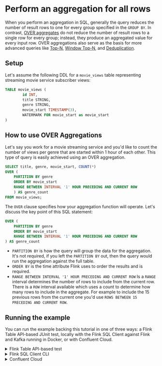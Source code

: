 <!-- title: How to perform OVER Aggregations in Flink SQL -->
<!-- description: In this tutorial, learn how to use Flink SQL's OVER aggregation to compute an aggregated value for every row over a range of ordered rows, with step-by-step instructions and supporting code. -->

# Perform an aggregation for all rows

When you perform an aggregation in SQL, generally the query reduces the number of result rows to one for every group specified in the `GROUP BY`.  In contrast, [OVER aggregates](https://nightlies.apache.org/flink/flink-docs-release-1.19/docs/dev/table/sql/queries/over-agg/#over-aggregation) do not reduce the number of result rows to a single row for every group; instead, they produce an aggregated value for every input row.  OVER aggregations also serve as the basis for more advanced queries like [Top-N](https://nightlies.apache.org/flink/flink-docs-release-1.19/docs/dev/table/sql/queries/topn/#top-n), [Window Top-N](https://nightlies.apache.org/flink/flink-docs-release-1.19/docs/dev/table/sql/queries/window-topn/#window-top-n), and [Deduplication](https://nightlies.apache.org/flink/flink-docs-release-1.19/docs/dev/table/sql/queries/deduplication/#deduplication). 

## Setup

Let's assume the following DDL for a `movie_views` table representing streaming movie service subscriber views:

```sql
TABLE movie_views (
        id INT,
        title STRING,
        genre STRING,
        movie_start TIMESTAMP(3),
        WATERMARK FOR movie_start as movie_start
)
```

## How to use OVER Aggregations

Let's say you work for a movie streaming service and you'd like to count the number of views per genre that are started within 1 hour of each other.  This type of query is easily achieved using an OVER aggregation.

```sql
SELECT title, genre, movie_start, COUNT(*)
OVER (
    PARTITION BY genre
    ORDER BY movie_start
    RANGE BETWEEN INTERVAL '1' HOUR PRECEDING AND CURRENT ROW
    ) AS genre_count
FROM movie_views;
```

The `OVER` clause specifies how your aggregation function will operate.  Let's discuss the key point of this SQL statement:

```sql
OVER (
    PARTITION BY genre
    ORDER BY movie_start
    RANGE BETWEEN INTERVAL '1' HOUR PRECEDING AND CURRENT ROW
) AS genre_count
```

- `PARTITION BY` is how the query will group the data for the aggregation.  It's not required, if you left the `PARTITION BY` out, then the query would run the aggregation against the full table.
- `ORDER BY` is the time attribute Flink uses to order the results and is required.
- `RANGE BETWEEN INTERVAL '1' HOUR PRECEDING AND CURRENT ROW` Is a `RANGE` interval determines the number of rows to include from the current row.  There is a `ROW` interval available which uses a count to determine how many rows to include in the aggregate.  For example to include the 15 previous rows from the current one you'd use `ROWS BETWEEN 15 PRECEDING AND CURRENT ROW`. 

## Running the example

You can run the example backing this tutorial in one of three ways: a Flink Table API-based JUnit test, locally with the Flink SQL Client
against Flink and Kafka running in Docker, or with Confluent Cloud.

<details>
  <summary>Flink Table API-based test</summary>

  ### Prerequisites

  * Java 17, e.g., follow the OpenJDK installation instructions [here](https://openjdk.org/install/) if you don't have Java.
  * Docker running via [Docker Desktop](https://docs.docker.com/desktop/) or [Docker Engine](https://docs.docker.com/engine/install/)

  ### Run the test

  Clone the `confluentinc/tutorials` GitHub repository (if you haven't already) and navigate to the `tutorials` directory:

  ```shell
  git clone git@github.com:confluentinc/tutorials.git
  cd tutorials
  ```

  Run the following command to execute [FlinkSqlOverAggregationTest#testTopN](https://github.com/confluentinc/tutorials/blob/master/over-aggregations/flinksql/src/test/java/io/confluent/developer/FlinkSqlOverAggregationTest.java):

  ```plaintext
  ./gradlew clean :over-aggregations:flinksql:test
  ```

  The test starts Kafka and Schema Registry with [Testcontainers](https://testcontainers.com/), runs the Flink SQL commands
  above against a local Flink `StreamExecutionEnvironment`, and ensures that the aggregation results are what we expect.
</details>

<details>
  <summary>Flink SQL Client CLI</summary>

  ### Prerequisites

  * Docker running via [Docker Desktop](https://docs.docker.com/desktop/) or [Docker Engine](https://docs.docker.com/engine/install/)
  * [Docker Compose](https://docs.docker.com/compose/install/). Ensure that the command `docker compose version` succeeds.

  ### Run the commands

  Clone the `confluentinc/tutorials` GitHub repository (if you haven't already) and navigate to the `tutorials` directory:

  ```shell
  git clone git@github.com:confluentinc/tutorials.git
  cd tutorials
  ```

  Start Flink and Kafka:

  ```shell
  docker compose -f ./docker/docker-compose-flinksql.yml up -d
  ```

  Next, open the Flink SQL Client CLI:

  ```shell
  docker exec -it flink-sql-client sql-client.sh
  ```

  Finally, run following SQL statements to create the `movie_views` table backed by Kafka running in Docker, populate it with
  test data, and run the OVER aggregation query.

  ```sql
  CREATE TABLE movie_views (
            id INT,
            title STRING,
            genre STRING,
            movie_start TIMESTAMP(3),
            WATERMARK FOR movie_start as movie_start
  ) WITH (
      'connector' = 'kafka',
      'topic' = 'movie_views',
      'properties.bootstrap.servers' = 'broker:9092',
      'scan.startup.mode' = 'earliest-offset',
      'key.format' = 'raw',
      'key.fields' = 'id',
      'value.format' = 'json',
      'value.fields-include' = 'EXCEPT_KEY'
  );
  ```

  ```sql
  INSERT INTO movie_views VALUES 
         (123, 'The Dark Knight', 'Action', TO_TIMESTAMP('2024-04-23 19:04:00')),
         (456, 'Avengers: Endgame', 'Action', TO_TIMESTAMP('2024-04-23 22:01:00')),
         (789, 'Inception', 'Sci-Fi', TO_TIMESTAMP('2024-04-23 20:24:00')),
         (147, 'Joker', 'Drama', TO_TIMESTAMP('2024-04-23 22:56:00')),
         (258, 'The Godfather', 'Crime', TO_TIMESTAMP('2024-04-23 19:13:00')),
         (369, 'Casablanca', 'Romance', TO_TIMESTAMP('2024-04-23 20:26:00')),
         (321, 'The Shawshank Redemption', 'Drama', TO_TIMESTAMP('2024-04-23 20:20:00')),
         (654, 'Forrest Gump', 'Drama', TO_TIMESTAMP('2024-04-23 21:54:00')),
         (987, 'Fight Club', 'Drama', TO_TIMESTAMP('2024-04-23 23:24:00')),
         (135, 'Pulp Fiction', 'Crime', TO_TIMESTAMP('2024-04-23 22:09:00')),
         (246, 'The Godfather: Part II', 'Crime', TO_TIMESTAMP('2024-04-23 19:28:00')),
         (357, 'The Departed', 'Crime', TO_TIMESTAMP('2024-04-23 23:11:00')),
         (842, 'Toy Story 3', 'Animation', TO_TIMESTAMP('2024-04-23 23:12:00')),
         (931, 'Up', 'Animation', TO_TIMESTAMP('2024-04-23 22:17:00')),
         (624, 'The Lion King', 'Animation', TO_TIMESTAMP('2024-04-23 22:28:00')),
         (512, 'Star Wars: The Force Awakens', 'Sci-Fi', TO_TIMESTAMP('2024-04-23 20:42:00')),
         (678, 'The Matrix', 'Sci-Fi', TO_TIMESTAMP('2024-04-23 19:25:00')),
         (753, 'Interstellar', 'Sci-Fi', TO_TIMESTAMP('2024-04-23 20:14:00')),
         (834, 'Titanic', 'Romance', TO_TIMESTAMP('2024-04-23 20:25:00')),
         (675, 'Pride and Prejudice', 'Romance', TO_TIMESTAMP('2024-04-23 23:37:00')),
         (333, 'The Pride of Archbishop Carroll', 'History', TO_TIMESTAMP('2024-04-24 03:37:00'));
  ```

  ```sql
  SELECT title, genre, movie_start, COUNT(*)
    OVER (
      PARTITION BY genre
      ORDER BY movie_start
      RANGE BETWEEN INTERVAL '1' HOUR PRECEDING AND CURRENT ROW
      ) AS genre_count
  FROM movie_views;
  ```

  The query output should look like this:

  ```plaintext
                          title                          genre                   movie_start          genre_count
                The Dark Knight                         Action       2024-04-23 19:04:00.000                    1
                  The Godfather                          Crime       2024-04-23 19:13:00.000                    1
                     The Matrix                         Sci-Fi       2024-04-23 19:25:00.000                    1
         The Godfather: Part II                          Crime       2024-04-23 19:28:00.000                    2
                   Interstellar                         Sci-Fi       2024-04-23 20:14:00.000                    2
       The Shawshank Redemption                          Drama       2024-04-23 20:20:00.000                    1
                      Inception                         Sci-Fi       2024-04-23 20:24:00.000                    3
                        Titanic                        Romance       2024-04-23 20:25:00.000                    1
                     Casablanca                        Romance       2024-04-23 20:26:00.000                    2
   Star Wars: The Force Awakens                         Sci-Fi       2024-04-23 20:42:00.000                    3
                   Forrest Gump                          Drama       2024-04-23 21:54:00.000                    1
              Avengers: Endgame                         Action       2024-04-23 22:01:00.000                    1
                   Pulp Fiction                          Crime       2024-04-23 22:09:00.000                    1
                             Up                      Animation       2024-04-23 22:17:00.000                    1
                  The Lion King                      Animation       2024-04-23 22:28:00.000                    2
                          Joker                          Drama       2024-04-23 22:56:00.000                    1
                   The Departed                          Crime       2024-04-23 23:11:00.000                    1
                    Toy Story 3                      Animation       2024-04-23 23:12:00.000                    3
                     Fight Club                          Drama       2024-04-23 23:24:00.000                    2
            Pride and Prejudice                        Romance       2024-04-23 23:37:00.000                    1
  The Pride of Archbishop Carro~                       History       2024-04-24 03:37:00.000                    1
```                                                                                 

  When you are finished, clean up the containers used for this tutorial by running:

  ```shell
  docker compose -f ./docker/docker-compose-flinksql.yml down
  ```
</details>

<details>
  <summary>Confluent Cloud</summary>

  ### Prerequisites

  * A [Confluent Cloud](https://confluent.cloud/signup) account
  * A Flink compute pool created in Confluent Cloud. Follow [this](https://docs.confluent.io/cloud/current/flink/get-started/quick-start-cloud-console.html) quick start to create one.

  ### Run the commands

  In the Confluent Cloud Console, navigate to your environment and then click the `Open SQL Workspace` button for the compute
  pool that you have created.

  Select the default catalog (Confluent Cloud environment) and database (Kafka cluster) to use with the dropdowns at the top right.

  Finally, run following SQL statements to create the `movie_views` table, populate it with test data, and run the OVER aggregation query.

  ```sql
  CREATE TABLE movie_views (
        id INT,
        title STRING,
        genre STRING,
        movie_start TIMESTAMP(3),
        WATERMARK FOR movie_start as movie_start
  ) DISTRIBUTED BY (id) INTO 1 BUCKETS;
  ```

  ```sql
  INSERT INTO movie_views VALUES     
         (123, 'The Dark Knight', 'Action', TO_TIMESTAMP('2024-04-23 19:04:00')),
         (456, 'Avengers: Endgame', 'Action', TO_TIMESTAMP('2024-04-23 22:01:00')),
         (789, 'Inception', 'Sci-Fi', TO_TIMESTAMP('2024-04-23 20:24:00')),
         (147, 'Joker', 'Drama', TO_TIMESTAMP('2024-04-23 22:56:00')),
         (258, 'The Godfather', 'Crime', TO_TIMESTAMP('2024-04-23 19:13:00')),
         (369, 'Casablanca', 'Romance', TO_TIMESTAMP('2024-04-23 20:26:00')),
         (321, 'The Shawshank Redemption', 'Drama', TO_TIMESTAMP('2024-04-23 20:20:00')),
         (654, 'Forrest Gump', 'Drama', TO_TIMESTAMP('2024-04-23 21:54:00')),
         (987, 'Fight Club', 'Drama', TO_TIMESTAMP('2024-04-23 23:24:00')),
         (135, 'Pulp Fiction', 'Crime', TO_TIMESTAMP('2024-04-23 22:09:00')),
         (246, 'The Godfather: Part II', 'Crime', TO_TIMESTAMP('2024-04-23 19:28:00')),
         (357, 'The Departed', 'Crime', TO_TIMESTAMP('2024-04-23 23:11:00')),
         (842, 'Toy Story 3', 'Animation', TO_TIMESTAMP('2024-04-23 23:12:00')),
         (931, 'Up', 'Animation', TO_TIMESTAMP('2024-04-23 22:17:00')),
         (624, 'The Lion King', 'Animation', TO_TIMESTAMP('2024-04-23 22:28:00')),
         (512, 'Star Wars: The Force Awakens', 'Sci-Fi', TO_TIMESTAMP('2024-04-23 20:42:00')),
         (678, 'The Matrix', 'Sci-Fi', TO_TIMESTAMP('2024-04-23 19:25:00')),
         (753, 'Interstellar', 'Sci-Fi', TO_TIMESTAMP('2024-04-23 20:14:00')),
         (834, 'Titanic', 'Romance', TO_TIMESTAMP('2024-04-23 20:25:00')),
         (675, 'Pride and Prejudice', 'Romance', TO_TIMESTAMP('2024-04-23 23:37:00')),
         (333, 'The Pride of Archbishop Carroll', 'History', TO_TIMESTAMP('2024-04-24 03:37:00'));
  ```

  ```sql
  SELECT title, genre,  movie_start, COUNT(*)
      OVER (
      PARTITION BY genre
      ORDER BY movie_start
      RANGE BETWEEN INTERVAL '1' HOUR PRECEDING AND CURRENT ROW
      ) AS genre_count
  FROM movie_views;
  ```

 The query output should look like this:

 ![Query output](https://raw.githubusercontent.com/confluentinc/tutorials/master/over-aggregations/flinksql/img/query-output.png)

</details>
